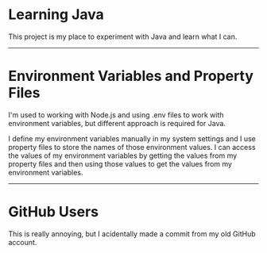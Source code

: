 # Learning Java

This project is my place to experiment with Java and learn what I can.

---

# Environment Variables and Property Files

I'm used to working with Node.js and using .env files to work with environment variables, but different approach is required for Java.

I define my environment variables manually in my system settings and I use property files to store the names of those environment values. I can access the values of my environment variables by getting the values from my property files and then using those values to get the values from my environment variables.

---

# GitHub Users

This is really annoying, but I acidentally made a commit from my old GitHub account.